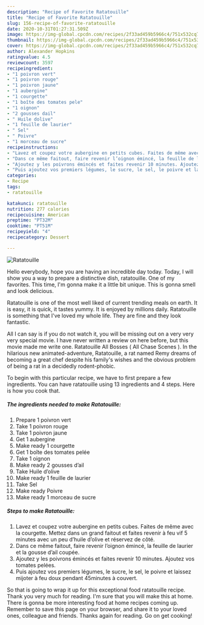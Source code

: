 ```yaml
---
description: "Recipe of Favorite Ratatouille"
title: "Recipe of Favorite Ratatouille"
slug: 156-recipe-of-favorite-ratatouille
date: 2020-10-31T01:27:31.509Z
image: https://img-global.cpcdn.com/recipes/2f33ad459b5966c4/751x532cq70/ratatouille-photo-principale-de-la-recette.jpg
thumbnail: https://img-global.cpcdn.com/recipes/2f33ad459b5966c4/751x532cq70/ratatouille-photo-principale-de-la-recette.jpg
cover: https://img-global.cpcdn.com/recipes/2f33ad459b5966c4/751x532cq70/ratatouille-photo-principale-de-la-recette.jpg
author: Alexander Hopkins
ratingvalue: 4.5
reviewcount: 3597
recipeingredient:
- "1 poivron vert"
- "1 poivron rouge"
- "1 poivron jaune"
- "1 aubergine"
- "1 courgette"
- "1 boîte des tomates pele"
- "1 oignon"
- "2 gousses dail"
- " Huile dolive"
- "1 feuille de laurier"
- " Sel"
- " Poivre"
- "1 morceau de sucre"
recipeinstructions:
- "Lavez et coupez votre aubergine en petits cubes. Faites de même avec la courgette. Mettez dans un grand faitout et faites revenir à feu vif 5 minutes avec un peu d’huile d’olive et réservez de côté."
- "Dans ce même faitout, faire revenir l’oignon émincé, la feuille de laurier et la gousse d’ail coupée."
- "Ajoutez y les poivrons émincés et faites revenir 10 minutes. Ajoutez vos tomates pelées."
- "Puis ajoutez vos premiers légumes, le sucre, le sel, le poivre et laissez mijoter à feu doux pendant 45minutes à couvert."
categories:
- Recipe
tags:
- ratatouille

katakunci: ratatouille 
nutrition: 277 calories
recipecuisine: American
preptime: "PT32M"
cooktime: "PT51M"
recipeyield: "4"
recipecategory: Dessert

---
```



![Ratatouille](https://img-global.cpcdn.com/recipes/2f33ad459b5966c4/751x532cq70/ratatouille-photo-principale-de-la-recette.jpg)

Hello everybody, hope you are having an incredible day today. Today, I will show you a way to prepare a distinctive dish, ratatouille. One of my favorites. This time, I'm gonna make it a little bit unique. This is gonna smell and look delicious.

Ratatouille is one of the most well liked of current trending meals on earth. It is easy, it is quick, it tastes yummy. It is enjoyed by millions daily. Ratatouille is something that I've loved my whole life. They are fine and they look fantastic.

All I can say is if you do not watch it, you will be missing out on a very very very special movie. I have never written a review on here before, but this movie made me write one. Ratatouille All Bosses ( All Chase Scenes ). In the hilarious new animated-adventure, Ratatouille, a rat named Remy dreams of becoming a great chef despite his family&#39;s wishes and the obvious problem of being a rat in a decidedly rodent-phobic.


To begin with this particular recipe, we have to first prepare a few ingredients. You can have ratatouille using 13 ingredients and 4 steps. Here is how you cook that.

<!--inarticleads1-->

##### The ingredients needed to make Ratatouille:

1. Prepare 1 poivron vert
1. Take 1 poivron rouge
1. Take 1 poivron jaune
1. Get 1 aubergine
1. Make ready 1 courgette
1. Get 1 boîte des tomates pelée
1. Take 1 oignon
1. Make ready 2 gousses d’ail
1. Take  Huile d’olive
1. Make ready 1 feuille de laurier
1. Take  Sel
1. Make ready  Poivre
1. Make ready 1 morceau de sucre




<!--inarticleads2-->

##### Steps to make Ratatouille:

1. Lavez et coupez votre aubergine en petits cubes. Faites de même avec la courgette. Mettez dans un grand faitout et faites revenir à feu vif 5 minutes avec un peu d’huile d’olive et réservez de côté.
1. Dans ce même faitout, faire revenir l’oignon émincé, la feuille de laurier et la gousse d’ail coupée.
1. Ajoutez y les poivrons émincés et faites revenir 10 minutes. Ajoutez vos tomates pelées.
1. Puis ajoutez vos premiers légumes, le sucre, le sel, le poivre et laissez mijoter à feu doux pendant 45minutes à couvert.




So that is going to wrap it up for this exceptional food ratatouille recipe. Thank you very much for reading. I'm sure that you will make this at home. There is gonna be more interesting food at home recipes coming up. Remember to save this page on your browser, and share it to your loved ones, colleague and friends. Thanks again for reading. Go on get cooking!
